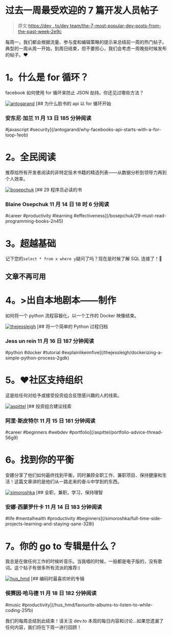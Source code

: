 # 过去一周最受欢迎的 7 篇开发人员帖子

> 原文:[https://dev . to/dev team/the-7-most-popular-dev-posts-from-the-past-week-2e9c](https://dev.to/devteam/the-7-most-popular-dev-posts-from-the-past-week-2e9c)

每周一，我们都会根据流量、参与度和编辑策略的提示来总结前一周的热门帖子。典型的一周从周一开始，到周日结束，但不要担心，我们会考虑一周晚些时候发布的帖子。❤️

# 1。什么是 for 循环？

facebook 如何使用 for 循环来防止 JSON 劫持。你还见过哪些方法？

[![antogarand](../Images/c677e747be5675acd89e409e90c3019e.png)](/antogarand) [## 为什么脸书的 api 以 for 循环开始

### 安东尼·加兰 11 月 13 日 185 分钟阅读

#javascript #security](/antogarand/why-facebooks-api-starts-with-a-for-loop-1eob)

# 2。全民阅读

推荐给所有开发者阅读的非特定技术书籍的精选列表——从数据分析到领导力再到个人效率。

[![bosepchuk](../Images/4a2750bf6275f976448741ffad56eee7.png)](/bosepchuk) [## 29 程序员必读的书

### Blaine Osepchuk 11 月 14 日 18 时 6 分阅读

#career #productivity #learning #effectiveness](/bosepchuk/29-must-read-programming-books-2n45)

# 3。超越基础

记下您的`select * from x where y`疑问了吗？现在是时候了解 SQL 连接了！🤝

## 文章不再可用

# 4。>出自本地剧本——制作

如何将一个 python 流程容器化，以一个工作的 Docker 映像结束。

[![thejessleigh](../Images/f469a39e68e830438247062fe0064d78.png)](/thejessleigh) [## 将一个简单的 Python 过程归档

### Jess un rein 11 月 16 日 187 分钟阅读

#python #docker #tutorial #explainlikeimfive](/thejessleigh/dockerizing-a-simple-python-process-2gdk)

# 5。❤️社区支持组织

这是给任何对给予或接受投资组合反馈感兴趣的人的线索。

[![aspittel](../Images/45a8d86fe0ff981bf7cdb45b471a3c5c.png)](/aspittel) [## 投资组合建议线索

### 阿里·斯皮特尔 11 月 15 日 181 分钟阅读

#career #beginners #webdev #portfolio](/aspittel/portfolio-advice-thread-56g9)

# 6。找到你的平衡

安娜分享了他们如何最终找到平衡，同时兼顾全职工作、兼职项目、保持健康和生活！这篇文章讲的是他们从一路走来的奋斗中学到的东西。

[![simoroshka](../Images/802d1c3242f5c9f2d8e053a05588a5c8.png)](/simoroshka) [## 全职，兼职，学习，保持理智

### 安娜·西蒙罗什卡 11 月 14 日 183 分钟阅读

#life #mentalhealth #productivity #beginners](/simoroshka/full-time-side-projects-learning-and-staying-sane-328l)

# 7。你的 go to 专辑是什么？

我总是在做任何工作的时候听音乐。当我唱的时候，一般都是电子版的，没有歌词。这个帖子有很多所有流派的推荐:)

[![hus_hmd](../Images/e2a8227a2651a90e94c843ef7faf849c.png)](/hus_hmd) [## 编码时最喜欢听的专辑

### 侯赛因·哈马德 11 月 18 日 182 分钟阅读

#music #productivity](/hus_hmd/favourite-albums-to-listen-to-while-coding-25fb)

我们的每周总结到此结束！请关注 dev.to 本周的每日内容和讨论...如果您遗漏了任何内容，我们将在下周一进行回顾！